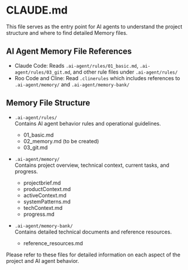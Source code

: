 # CLAUDE.md

This file serves as the entry point for AI agents to understand the project structure and where to find detailed Memory files.

## AI Agent Memory File References

- Claude Code: Reads `.ai-agent/rules/01_basic.md`, `.ai-agent/rules/03_git.md`, and other rule files under `.ai-agent/rules/`
- Roo Code and Cline: Read `.clinerules` which includes references to `.ai-agent/memory/` and `.ai-agent/memory-bank/`

## Memory File Structure

- `.ai-agent/rules/`  
  Contains AI agent behavior rules and operational guidelines.
  - 01_basic.md
  - 02_memory.md (to be created)
  - 03_git.md

- `.ai-agent/memory/`  
  Contains project overview, technical context, current tasks, and progress.
  - projectbrief.md
  - productContext.md
  - activeContext.md
  - systemPatterns.md
  - techContext.md
  - progress.md

- `.ai-agent/memory-bank/`  
  Contains detailed technical documents and reference resources.
  - reference_resources.md

Please refer to these files for detailed information on each aspect of the project and AI agent behavior.
